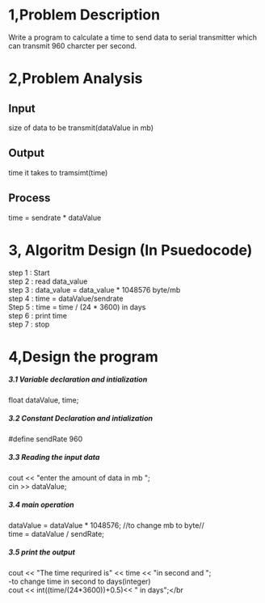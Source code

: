 # 1,Problem Description
Write a program to calculate a time to send data to serial transmitter which can transmit 960 charcter per second.
# 2,Problem Analysis
## Input 
size of data to be transmit(dataValue in mb)
## Output 
time it takes to tramsimt(time)
## Process
time = sendrate * dataValue </br>
# 3, Algoritm Design (In Psuedocode) </br>
step 1 : Start </br>
step 2 : read data_value</br>
step 3 : data_value = data_value * 1048576 byte/mb </br>
step 4 : time = dataValue/sendrate </br>
Step 5 : time = time / (24 * 3600) in  days </br>
step 6 : print time </br>
step 7 : stop </br>
# 4,Design the program
##### 3.1 Variable declaration and intialization
float dataValue, time;</br>
##### 3.2 Constant Declaration and intialization
#define sendRate 960 
##### 3.3 Reading the input data
cout << "enter the amount of data in mb  "; </br>
cin >> dataValue;
##### 3.4 main operation
dataValue = dataValue * 1048576; //to change mb to byte// </br>
time = dataValue / sendRate;
##### 3.5 print the output
cout << "The time requrired is" << time << "in second and "; </br>
-to change time in second to days(integer)  
cout << int((time/(24*3600))+0.5)<< " in days";</br
